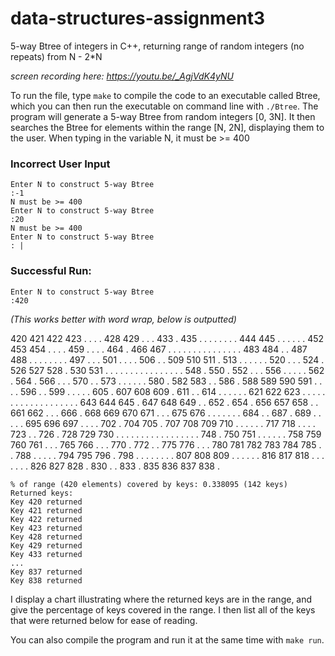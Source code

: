 # data-structures-assignment3
5-way Btree of integers in C++, returning range of random integers (no repeats) from N - 2*N

*screen recording here: https://youtu.be/_AgjVdK4yNU*

To run the file, type `make` to compile the code to an executable called Btree, which you can then run the executable on command line with `./Btree`. The program will generate a 5-way Btree from random integers [0, 3N]. It then searches the Btree for elements within the range [N, 2N], displaying them to the user. 
When typing in the variable N, it must be >= 400
### Incorrect User Input
```
Enter N to construct 5-way Btree
:-1
N must be >= 400
Enter N to construct 5-way Btree
:20
N must be >= 400
Enter N to construct 5-way Btree
: |
```
### Successful Run:
```
Enter N to construct 5-way Btree
:420
```
*(This works better with word wrap, below is outputted)*

420 421 422 423 . . . . 428 429 . . . 433 . 435 . . . . . . . . 444 445 . . . . . . 452 453 454 . . . . 459 . . . . 464 . 466 467 . . . . . . . . . . . . . . . 483 484 . . 487 488 . . . . . . . . 497 . . . 501 . . . . 506 . . 509 510 511 . 513 . . . . . . 520 . . . 524 . 526 527 528 . 530 531 . . . . . . . . . . . . . . . . 548 . 550 . 552 . . . 556 . . . . . 562 . 564 . 566 . . . 570 . . 573 . . . . . . 580 . 582 583 . . 586 . 588 589 590 591 . . . . 596 . . 599 . . . . . 605 . 607 608 609 . 611 . . 614 . . . . . . 621 622 623 . . . . . . . . . . . . . . . . . . . 643 644 645 . 647 648 649 . . 652 . 654 . 656 657 658 . . 661 662 . . . 666 . 668 669 670 671 . . . 675 676 . . . . . . . 684 . . 687 . 689 . . . . . 695 696 697 . . . . 702 . 704 705 . 707 708 709 710 . . . . . . 717 718 . . . . 723 . . 726 . 728 729 730 . . . . . . . . . . . . . . . . . 748 . 750 751 . . . . . . 758 759 760 761 . . . 765 766 . . . 770 . 772 . . 775 776 . . . 780 781 782 783 784 785 . . 788 . . . . . 794 795 796 . 798 . . . . . . . . 807 808 809 . . . . . . 816 817 818 . . . . . . . 826 827 828 . 830 . . 833 . 835 836 837 838 .
```
% of range (420 elements) covered by keys: 0.338095 (142 keys)
Returned keys:
Key 420 returned
Key 421 returned
Key 422 returned
Key 423 returned
Key 428 returned
Key 429 returned
Key 433 returned
...
Key 837 returned
Key 838 returned
```
I display a chart illustrating where the returned keys are in the range, and give the percentage of keys covered in the range. I then list all of the keys that were returned below for ease of reading. 

You can also compile the program and run it at the same time with  `make run`.
